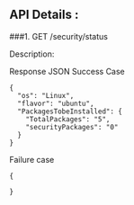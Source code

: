 API Details :
---------------

###1. GET /security/status

Description:


Response JSON
Success Case

```
{
  "os": "Linux",
  "flavor": "ubuntu",
  "PackagesTobeInstalled": {
    "TotalPackages": "5",
    "securityPackages": "0"
  }
}

```
Failure case
```
{

}
```
